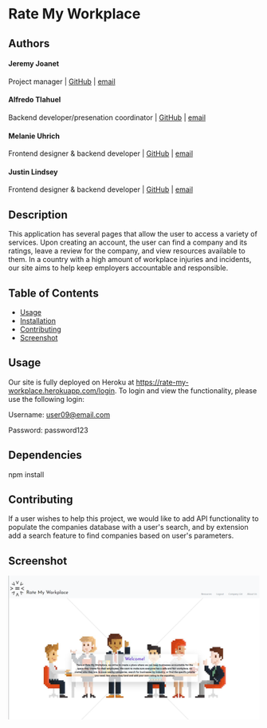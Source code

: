 # Rate My Workplace

## Authors
#### Jeremy Joanet 
Project manager | [GitHub](https://github.com/Vygoth) | [email](mailto:JeremyJoanet@protonmail.com)

#### Alfredo Tlahuel
Backend developer/presenation coordinator | [GitHub](https://github.com/Vfredo602) | [email](mailto:Vfredo602@gmail.com)

#### Melanie Uhrich 
Frontend designer & backend developer | [GitHub](https://github.com/melanieuhrich) | [email](mailto:melanieuhrich13@gmail.com)

#### Justin Lindsey
Frontend designer & backend developer | [GitHub](https://github.com/JusticeGTR) | [email](mailto:justinlindseylhr@gmail.com)

## Description
This application has several pages that allow the user to access a variety of services. Upon creating an account, the user can find a company and its ratings, leave a review for the company, and view resources available to them. In a country with a high amount of workplace injuries and incidents, our site aims to help keep employers accountable and responsible.

## Table of Contents
- [Usage](#Usage)
- [Installation](#Dependencies)
- [Contributing](#Contributing)
- [Screenshot](#Screenshot)

## Usage
Our site is fully deployed on Heroku at https://rate-my-workplace.herokuapp.com/login. To login and view the functionality, please use the following login:

Username: user09@email.com

Password: password123


## Dependencies
npm install

## Contributing
If a user wishes to help this project, we would like to add API functionality to populate the companies database with a user's search, and by extension add a search feature to find companies based on user's parameters.

## Screenshot
![Screenshot](./public/assets/screenshot.png)
